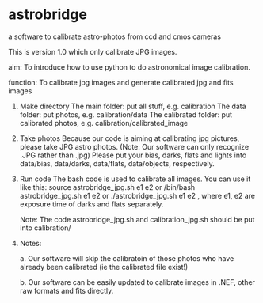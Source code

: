 astrobridge
===========

a software to calibrate astro-photos from ccd and cmos cameras

This is version 1.0 which only calibrate JPG images. 

aim: To introduce how to use python to do astronomical image calibration.

function: To calibrate jpg images and generate calibrated jpg and fits images

1. Make directory
The main folder: put all stuff, e.g. calibration
The data folder: put photos, e.g. calibration/data
The calibrated folder: put calibrated photos, e.g. calibration/calibrated_image

2. Take photos
   Because our code is aiming at calibrating jpg pictures, please take JPG
astro photos. (Note: Our software can only recognize .JPG rather than .jpg)
   Please put your bias, darks, flats and lights into data/bias, data/darks, data/flats,
data/objects, respectively.


3. Run code
   The bash code is used to calibrate all images.
   You can use it like this: 
   source astrobridge_jpg.sh e1 e2
   or
   /bin/bash astrobridge_jpg.sh e1 e2
   or
   ./astrobridge_jpg.sh e1 e2
   , where e1, e2 are exposure time of darks and flats separately. 

   Note: The code astrobridge_jpg.sh and calibration_jpg.sh should be put into calibration/ 


4. Notes: 

   a. Our software will skip the calibratoin of those photos who have already been calibrated (ie the calibrated file exist!)

   b. Our software can be easily updated to calibrate images in .NEF, other raw formats and fits directly.

